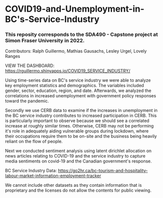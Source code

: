 # COVID19-and-Unemployment-in-BC's-Service-Industry

### This reposity corresponds to the SDA490 - Capstone project at Simon Fraser University in 2022.
Contributors: Ralph Guillermo, Mathias Gausachs, Lesley Urgel, Lovely Ranges

VIEW THE DASHBOARD: https://rguillermo.shinyapps.io/COVID19_SERVICE_INDUSTRY/

Using time-series data on BC's service industry we were able to analyze key employment statistics and demographics. The variables included gender, sector, education, region, and date. Afterwards, we analyzed the correlations in increased unemployment with government policy responses toward the pandemic.

Secondly we use CERB data to examine if the increases in unemployment in the BC service industry contributes to increased participation in CERB. This is particularly important to observe because we should see a correlated increase at roughly similar times. Otherwise, CERB may not be performing it's role in adequately aiding vulnerable groups during lockdown, where their occupations require them to be on-site and the business being heavily reliant on the flow of people. 

Next we conducted sentiment analysis using latent dirichlet allocation on news articles relating to COVID-19 and the service industry to capture media sentiments on covid-19 and the Canadian government's response. 





BC Service Industry Data:
https://go2hr.ca/bc-tourism-and-hospitality-labour-market-information-employment-tracker

We cannot include other datasets as they contain information that is proprietary and the licenses do not allow the contents for public viewing.
